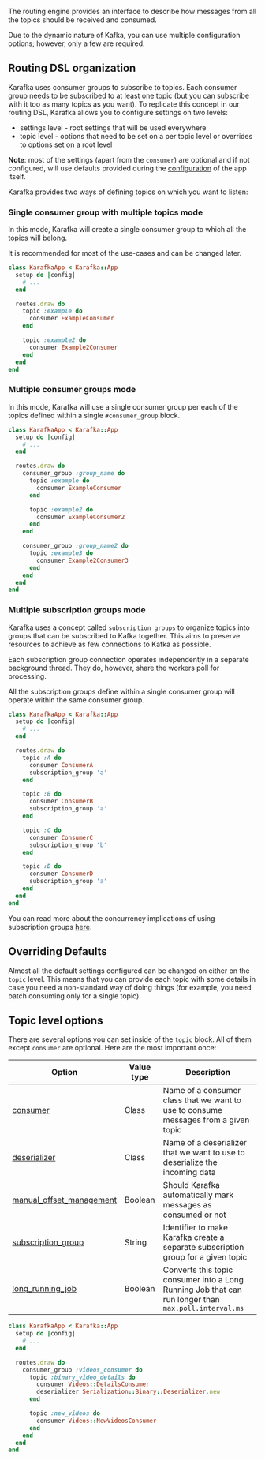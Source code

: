 The routing engine provides an interface to describe how messages from all the topics should be received and consumed.

Due to the dynamic nature of Kafka, you can use multiple configuration options; however, only a few are required.

## Routing DSL organization

Karafka uses consumer groups to subscribe to topics. Each consumer group needs to be subscribed to at least one topic (but you can subscribe with it too as many topics as you want). To replicate this concept in our routing DSL, Karafka allows you to configure settings on two levels:

* settings level - root settings that will be used everywhere
* topic level - options that need to be set on a per topic level or overrides to options set on a root level

**Note**: most of the settings (apart from the ```consumer```) are optional and if not configured, will use defaults provided during the [configuration](https://github.com/karafka/karafka/wiki/Configuration) of the app itself.

Karafka provides two ways of defining topics on which you want to listen:

### Single consumer group with multiple topics mode

In this mode, Karafka will create a single consumer group to which all the topics will belong.

It is recommended for most of the use-cases and can be changed later.

```ruby
class KarafkaApp < Karafka::App
  setup do |config|
    # ...
  end

  routes.draw do
    topic :example do
      consumer ExampleConsumer
    end

    topic :example2 do
      consumer Example2Consumer
    end
  end
end
```

### Multiple consumer groups mode

In this mode, Karafka will use a single consumer group per each of the topics defined within a single `#consumer_group` block.

```ruby
class KarafkaApp < Karafka::App
  setup do |config|
    # ...
  end

  routes.draw do
    consumer_group :group_name do
      topic :example do
        consumer ExampleConsumer
      end

      topic :example2 do
        consumer ExampleConsumer2
      end
    end

    consumer_group :group_name2 do
      topic :example3 do
        consumer Example2Consumer3
      end
    end
  end
end
```


### Multiple subscription groups mode

Karafka uses a concept called `subscription groups` to organize topics into groups that can be subscribed to Kafka together. This aims to preserve resources to achieve as few connections to Kafka as possible.

Each subscription group connection operates independently in a separate background thread. They do, however, share the workers poll for processing.

All the subscription groups define within a single consumer group will operate within the same consumer group.

```ruby
class KarafkaApp < Karafka::App
  setup do |config|
    # ...
  end

  routes.draw do
    topic :A do
      consumer ConsumerA
      subscription_group 'a'
    end

    topic :B do
      consumer ConsumerB
      subscription_group 'a'
    end

    topic :C do
      consumer ConsumerC
      subscription_group 'b'
    end

    topic :D do
      consumer ConsumerD
      subscription_group 'a'
    end
  end
end
```

You can read more about the concurrency implications of using subscription groups [here](Concurrency-and-multithreading#parallel-kafka-connections-within-a-single-consumer-group-subscription-groups).

## Overriding Defaults

Almost all the default settings configured can be changed on either on the ```topic``` level. This means that you can provide each topic with some details in case you need a non-standard way of doing things (for example, you need batch consuming only for a single topic).

## Topic level options

There are several options you can set inside of the ```topic``` block. All of them except ```consumer``` are optional. Here are the most important once:

| Option               | Value type   | Description                                                                                                       |
|----------------------|--------------|-------------------------------------------------------------------------------------------------------------------|
| [consumer](https://github.com/karafka/karafka/wiki/Consumers)    | Class      | Name of a consumer class that we want to use to consume messages from a given topic |
| [deserializer](https://github.com/karafka/karafka/wiki/Deserialization)               | Class        | Name of a deserializer that we want to use to deserialize the incoming data                                                 |
| [manual_offset_management](https://github.com/karafka/karafka/wiki/Manual-offset-management)               | Boolean        | Should Karafka automatically mark messages as consumed or not |
| [subscription_group](https://github.com/karafka/karafka/wiki/Concurrency-and-multithreading/#parallel-kafka-connections-within-a-single-consumer-group-subscription-groups)               | String        | Identifier to make Karafka create a separate subscription group for a given topic |
| [long_running_job](https://github.com/karafka/karafka/wiki/Pro-Long-Running-Jobs)               | Boolean        | Converts this topic consumer into a Long Running Job that can run longer than `max.poll.interval.ms` |


```ruby
class KarafkaApp < Karafka::App
  setup do |config|
    # ...
  end

  routes.draw do
    consumer_group :videos_consumer do
      topic :binary_video_details do
        consumer Videos::DetailsConsumer
        deserializer Serialization::Binary::Deserializer.new
      end

      topic :new_videos do
        consumer Videos::NewVideosConsumer
      end
    end
  end
end
```
